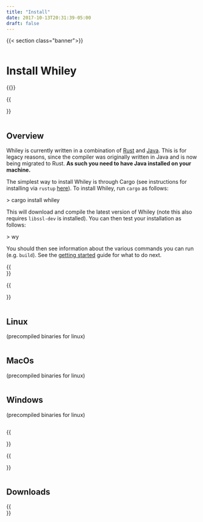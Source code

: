 ```yaml
---
title: "Install"
date: 2017-10-13T20:31:39-05:00
draft: false
---
```


{{< section class="banner">}}
<div class="column">
<h1>Install Whiley</h1>
</div>
{{</section>}}

{{<section>}}
<div class="column">
<h2>Overview</h2>

Whiley is currently written in a combination of <a
href="rust-lang.org/">Rust</a> and <a
href="https://www.java.com/">Java</a>.  This is for legacy reasons,
since the compiler was originally written in Java and is now being
migrated to Rust.  <b>As such you need to have Java installed on your
machine.</b>

The simplest way to install Whiley is through Cargo (see instructions
for installing via <code>rustup</code> <a
href="https://www.rust-lang.org/tools/install">here</a>).  To install
Whiley, run <code>cargo</code> as follows:

<div class="code">> cargo install whiley</div>

This will download and compile the latest version of Whiley (note this
also requires <code>libssl-dev</code> is installed).  You can then
test your installation as follows:

<div class="code">> wy</div>

You should then see information about the various commands you can run
(e.g. <code>build</code>).  See the <a href="/learn">getting started</a>
guide for what to do next.

</div>
{{</section>}}

{{<section class="alternate">}}
<div class="column">
<h2>Linux</h2>

(precompiled binaries for linux)

</div>

<div class="column">
<h2>MacOs</h2>

(precompiled binaries for linux)

</div>

<div class="column">
<h2>Windows</h2>

(precompiled binaries for linux)

</div>

{{</section>}}

{{<section>}}
<div class="column">
<h2>Downloads</h2>
</div>
{{</section>}}
